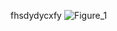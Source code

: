 fhsdydycxfy
![Figure_1](https://github.com/user-attachments/assets/817313b1-7805-488f-9b29-44a63f00af46)


